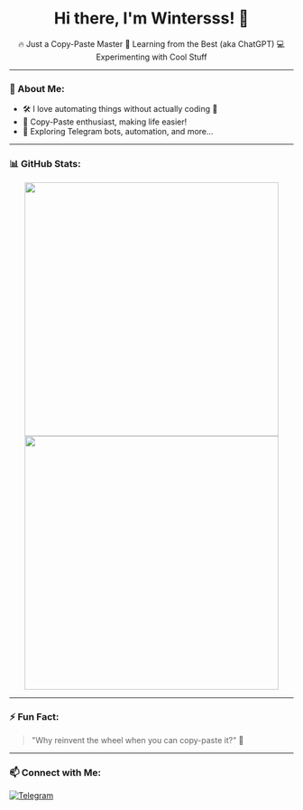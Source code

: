 <h1 align="center">Hi there, I'm Wintersss! 👋</h1>

<p align="center">
  🔥 Just a Copy-Paste Master  
  🚀 Learning from the Best (aka ChatGPT)  
  💻 Experimenting with Cool Stuff  
</p>

---

### 📌 About Me:
- 🛠️ I love automating things without actually coding 🤖  
- 📝 Copy-Paste enthusiast, making life easier!  
- 🎯 Exploring Telegram bots, automation, and more...  

---

### 📊 GitHub Stats:
<p align="center">
  <img src="https://github-readme-stats.vercel.app/api?username=FarizkWinters&show_icons=true&theme=tokyonight" width="450px"/>
  <img src="https://github-readme-streak-stats.herokuapp.com/?user=FarizkWinters&theme=tokyonight" width="450px"/>
</p>

---

### ⚡ Fun Fact:
> "Why reinvent the wheel when you can copy-paste it?" 🚀

---

### 📫 Connect with Me:
[![Telegram](https://img.shields.io/badge/Telegram-Chat-blue?logo=telegram)](https://t.me/faaarizk)  
